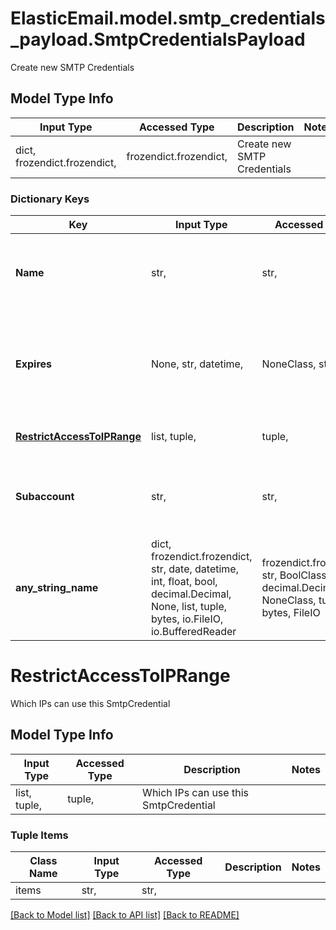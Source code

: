 # ElasticEmail.model.smtp_credentials_payload.SmtpCredentialsPayload

Create new SMTP Credentials

## Model Type Info
Input Type | Accessed Type | Description | Notes
------------ | ------------- | ------------- | -------------
dict, frozendict.frozendict,  | frozendict.frozendict,  | Create new SMTP Credentials | 

### Dictionary Keys
Key | Input Type | Accessed Type | Description | Notes
------------ | ------------- | ------------- | ------------- | -------------
**Name** | str,  | str,  | Name of the Credential for ease of reference. It must be a valid email address. | 
**Expires** | None, str, datetime,  | NoneClass, str,  | Date this SmtpCredential expires. | [optional] value must conform to RFC-3339 date-time
**[RestrictAccessToIPRange](#RestrictAccessToIPRange)** | list, tuple,  | tuple,  | Which IPs can use this SmtpCredential | [optional] 
**Subaccount** | str,  | str,  | Email of the subaccount for which this SmtpCredential should be created | [optional] 
**any_string_name** | dict, frozendict.frozendict, str, date, datetime, int, float, bool, decimal.Decimal, None, list, tuple, bytes, io.FileIO, io.BufferedReader | frozendict.frozendict, str, BoolClass, decimal.Decimal, NoneClass, tuple, bytes, FileIO | any string name can be used but the value must be the correct type | [optional]

# RestrictAccessToIPRange

Which IPs can use this SmtpCredential

## Model Type Info
Input Type | Accessed Type | Description | Notes
------------ | ------------- | ------------- | -------------
list, tuple,  | tuple,  | Which IPs can use this SmtpCredential | 

### Tuple Items
Class Name | Input Type | Accessed Type | Description | Notes
------------- | ------------- | ------------- | ------------- | -------------
items | str,  | str,  |  | 

[[Back to Model list]](../../README.md#documentation-for-models) [[Back to API list]](../../README.md#documentation-for-api-endpoints) [[Back to README]](../../README.md)

